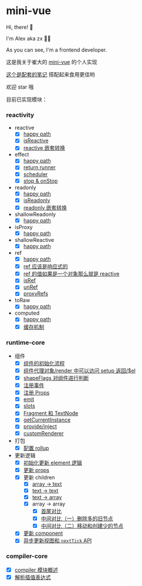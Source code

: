 # mini-vue

Hi, there! 👋

I'm Alex aka zx 👨‍💻

As you can see, I'm a frontend developer.

这是我关于崔大的 [mini-vue](https://github.com/cuixiaorui/mini-vue) 的个人实现

[这个是配套的笔记](https://github.com/zx-projects/mini-vue-docs) 搭配起来食用更佳哟

欢迎 star 哦

目前已实现模块：

### reactivity

- reactive
  - [x] [happy path](https://github.com/zx-projects/mini-vue-docs/blob/main/docs/1.%E5%AE%9E%E7%8E%B0%20effect%20%26%20reactive%20%26%20%E4%BE%9D%E8%B5%96%E6%94%B6%E9%9B%86%20%26%20%E8%A7%A6%E5%8F%91%E4%BE%9D%E8%B5%96.md#21-%E7%BC%96%E5%86%99%E4%B8%80%E4%B8%AA%E5%8D%95%E5%85%83%E6%B5%8B%E8%AF%95)
  - [x] [isReactive](https://github.com/zx-projects/mini-vue-docs/blob/main/docs/6.%20%E5%AE%9E%E7%8E%B0%20isReactive%20%E5%92%8C%20isReadonly.md#1-isreactive-%E6%B5%8B%E8%AF%95%E6%A0%B7%E4%BE%8B)
  - [x] [reactive 嵌套转换](https://github.com/zx-projects/mini-vue-docs/blob/main/docs/7.%20%E5%AE%9E%E7%8E%B0%20reactive%20%E5%92%8C%20readonly%20%E7%9A%84%E5%B5%8C%E5%A5%97%E8%BD%AC%E6%8D%A2.md#1-reactive-%E5%B5%8C%E5%A5%97%E8%BD%AC%E6%8D%A2%E5%8D%95%E5%85%83%E6%B5%8B%E8%AF%95)
- effect
  - [x] [happy path](https://github.com/zx-projects/mini-vue-docs/blob/main/docs/1.%E5%AE%9E%E7%8E%B0%20effect%20%26%20reactive%20%26%20%E4%BE%9D%E8%B5%96%E6%94%B6%E9%9B%86%20%26%20%E8%A7%A6%E5%8F%91%E4%BE%9D%E8%B5%96.md#1-%E7%BC%96%E5%86%99%E5%8D%95%E5%85%83%E6%B5%8B%E8%AF%95)
  - [x] [return runner](https://github.com/zx-projects/mini-vue-docs/blob/main/docs/2.%20%E5%AE%9E%E7%8E%B0%20effect%20%E8%BF%94%E5%9B%9E%20runner.md#1-%E6%B5%8B%E8%AF%95%E6%A0%B7%E4%BE%8B)
  - [x] [scheduler](https://github.com/zx-projects/mini-vue-docs/blob/main/docs/3.%20%E5%AE%9E%E7%8E%B0%20effect%20%E7%9A%84%20scheduler%20%E5%8A%9F%E8%83%BD.md#1-%E6%B5%8B%E8%AF%95%E6%A0%B7%E4%BE%8B)
  - [x] [stop & onStop](https://github.com/zx-projects/mini-vue-docs/blob/main/docs/4.%20%E5%AE%9E%E7%8E%B0%20effect%20%E7%9A%84%20stop%20%E5%8A%9F%E8%83%BD.md#1-stop-%E7%9A%84%E6%B5%8B%E8%AF%95%E6%A0%B7%E4%BE%8B)
- readonly
  - [x] [happy path](https://github.com/zx-projects/mini-vue-docs/blob/main/docs/5.%20%E5%AE%9E%E7%8E%B0%20readonly%20%E5%8A%9F%E8%83%BD.md#1-happy-path-%E5%8D%95%E5%85%83%E6%B5%8B%E8%AF%95)
  - [x] [isReadonly](https://github.com/zx-projects/mini-vue-docs/blob/main/docs/6.%20%E5%AE%9E%E7%8E%B0%20isReactive%20%E5%92%8C%20isReadonly.md#3-isreadonly-%E6%B5%8B%E8%AF%95%E6%A0%B7%E4%BE%8B)
  - [x] [readonly 嵌套转换](https://github.com/zx-projects/mini-vue-docs/blob/main/docs/7.%20%E5%AE%9E%E7%8E%B0%20reactive%20%E5%92%8C%20readonly%20%E7%9A%84%E5%B5%8C%E5%A5%97%E8%BD%AC%E6%8D%A2.md#3-readonly-%E5%B5%8C%E5%A5%97%E6%B5%8B%E8%AF%95%E6%A0%B7%E4%BE%8B)
- shallowReadonly
  - [x] [happy path](https://github.com/zx-projects/mini-vue-docs/blob/main/docs/8.%20%E5%AE%9E%E7%8E%B0%20shallowReadonly.md#1-happy-path-%E6%B5%8B%E8%AF%95%E6%A0%B7%E4%BE%8B)
- isProxy
  - [x] [happy path](https://github.com/zx-projects/mini-vue-docs/blob/main/docs/9.%20%E5%AE%9E%E7%8E%B0%20isProxy.md#1-%E5%8D%95%E6%B5%8B)
- shallowReactive
  - [x] [happy path](https://github.com/zx-projects/mini-vue-docs/blob/main/docs/10.%20%E5%AE%9E%E7%8E%B0%20shallowReactive.md#1-%E5%8D%95%E5%85%83%E6%B5%8B%E8%AF%95)
- ref
  - [x] [happy path](https://github.com/zx-projects/mini-vue-docs/blob/main/docs/11.%20%E5%AE%9E%E7%8E%B0%20ref.md#1-happy-path)
  - [x] [ref 应该是响应式的](https://github.com/zx-projects/mini-vue-docs/blob/main/docs/11.%20%E5%AE%9E%E7%8E%B0%20ref.md#2-ref-%E5%BA%94%E8%AF%A5%E6%98%AF%E5%93%8D%E5%BA%94%E5%BC%8F)
  - [x] [ref 的值如果是一个对象那么就是 reactive](https://github.com/zx-projects/mini-vue-docs/blob/main/docs/11.%20%E5%AE%9E%E7%8E%B0%20ref.md#3-%E5%B5%8C%E5%A5%97-prop-%E5%BA%94%E8%AF%A5%E6%98%AF-reactive-%E7%9A%84)
  - [x] [isRef](https://github.com/zx-projects/mini-vue-docs/blob/main/docs/13.%20%E5%AE%9E%E7%8E%B0%20isRef%20%E5%92%8C%20unRef.md#1-isref)
  - [x] [unRef](https://github.com/zx-projects/mini-vue-docs/blob/main/docs/13.%20%E5%AE%9E%E7%8E%B0%20isRef%20%E5%92%8C%20unRef.md#2-unref)
  - [x] [proxyRefs](https://github.com/zx-projects/mini-vue-docs/blob/main/docs/14.%20%E5%AE%9E%E7%8E%B0%20proxyRefs.md)
- toRaw
  - [x] [happy path](https://github.com/zx-projects/mini-vue-docs/blob/main/docs/12.%20%E5%AE%9E%E7%8E%B0%20toRaw.md#1-happy-path)
- computed
  - [x] [happy path](https://github.com/zx-projects/mini-vue-docs/blob/main/docs/15.%20%E5%AE%9E%E7%8E%B0%20computed.md#1-happy-path)
  - [x] [缓存机制](https://github.com/zx-projects/mini-vue-docs/blob/main/docs/15.%20%E5%AE%9E%E7%8E%B0%20computed.md#2-%E7%BC%93%E5%AD%98%E6%9C%BA%E5%88%B6)

### runtime-core

- 组件
  - [x] [组件的初始化流程](https://github.com/zx-projects/mini-vue-docs/blob/main/docs/16.%20%E7%BB%84%E4%BB%B6%E7%9A%84%E5%88%9D%E5%A7%8B%E5%8C%96%E6%B5%81%E7%A8%8B.md)
  - [x] [组件代理对象/render 中可以访问 setup 返回/\$el](https://github.com/zx-projects/mini-vue-docs/blob/main/docs/18.%20%E7%BB%84%E4%BB%B6%E7%9A%84%E4%BB%A3%E7%90%86%E5%AF%B9%E8%B1%A1.md)
  - [x] [shapeFlags 对组件进行判断](https://github.com/zx-projects/mini-vue-docs/blob/main/docs/19.%20%E5%AE%9E%E7%8E%B0%20shapeFlags.md)
  - [x] [注册事件](https://github.com/zx-projects/mini-vue-docs/blob/main/docs/20.%20%E5%AE%9E%E7%8E%B0%E6%B3%A8%E5%86%8C%E4%BA%8B%E4%BB%B6%E5%8A%9F%E8%83%BD.md)
  - [x] [注册 Props](https://github.com/zx-projects/mini-vue-docs/blob/main/docs/21.%20%E5%AE%9E%E7%8E%B0%E7%BB%84%E4%BB%B6%E7%9A%84%20props%20%E5%8A%9F%E8%83%BD.md)
  - [x] [emit](https://github.com/zx-projects/mini-vue-docs/blob/main/docs/22.%20%E5%AE%9E%E7%8E%B0%E7%BB%84%E4%BB%B6%E7%9A%84%20emit%20%E5%8A%9F%E8%83%BD.md)
  - [x] [slots](https://github.com/zx-projects/mini-vue-docs/blob/main/docs/23.%20%E5%AE%9E%E7%8E%B0%E7%BB%84%E4%BB%B6%E7%9A%84%20slot%20%E5%8A%9F%E8%83%BD.md)
  - [x] [Fragment 和 TextNode](https://github.com/zx-projects/mini-vue-docs/blob/main/docs/24.%20%E5%AE%9E%E7%8E%B0%20Fragment%20%E5%92%8C%20Text%20%E8%8A%82%E7%82%B9.md)
  - [x] [getCurrentInstance](https://github.com/zx-projects/mini-vue-docs/blob/main/docs/25.%20%E5%AE%9E%E7%8E%B0%20getCurrentInstance.md)
  - [x] [provide/inject](https://github.com/zx-projects/mini-vue-docs/blob/main/docs/26.%20%E5%AE%9E%E7%8E%B0%20provide%20%E5%92%8C%20inject.md)
  - [x] [customRenderer](https://github.com/zx-projects/mini-vue-docs/blob/main/docs/27.%20%E5%AE%9E%E7%8E%B0%20customRenderer.md)
- 打包
  - [x] [配置 rollup](https://github.com/zx-projects/mini-vue-docs/blob/main/docs/17.%20%E9%85%8D%E7%BD%AE%20rollup.md)
- 更新逻辑
  - [x] [初始化更新 element 逻辑](https://github.com/zx-projects/mini-vue-docs/blob/main/docs/28.%20%E5%88%9D%E5%A7%8B%E5%8C%96%20element%20%E6%9B%B4%E6%96%B0%E6%B5%81%E7%A8%8B.md)
  - [x] [更新 props](https://github.com/zx-projects/mini-vue-docs/blob/main/docs/29.%20%E6%9B%B4%E6%96%B0%20props.md)
  - [x] 更新 children
    - [x] [array -> text](https://github.com/zx-projects/mini-vue-docs/blob/main/docs/30.%20%E6%9B%B4%E6%96%B0%20children%EF%BC%88%E4%B8%80%EF%BC%89.md#21-array--text)
    - [x] [text -> text](https://github.com/zx-projects/mini-vue-docs/blob/main/docs/30.%20%E6%9B%B4%E6%96%B0%20children%EF%BC%88%E4%B8%80%EF%BC%89.md#22-text--newtext)
    - [x] [text -> array](https://github.com/zx-projects/mini-vue-docs/blob/main/docs/30.%20%E6%9B%B4%E6%96%B0%20children%EF%BC%88%E4%B8%80%EF%BC%89.md#23-text--array)
    - [x] array -> array
      - [x] [首尾对比](https://github.com/zx-projects/mini-vue-docs/blob/main/docs/31.%20%E6%9B%B4%E6%96%B0%20children%EF%BC%88%E4%BA%8C%EF%BC%89.md)
      - [x] [中间对比（一）删除多的旧节点](https://github.com/zx-projects/mini-vue-docs/blob/main/docs/32.%20%E6%9B%B4%E6%96%B0%20children%EF%BC%88%E4%B8%89%EF%BC%89.md)
      - [x] [中间对比（二）移动和创建少的节点](https://github.com/zx-projects/mini-vue-docs/blob/main/docs/33.%20%E6%9B%B4%E6%96%B0%20children%EF%BC%88%E5%9B%9B%EF%BC%89.md)
  - [x] [更新 component](https://github.com/zx-projects/mini-vue-docs/blob/main/docs/34.%20%E6%9B%B4%E6%96%B0%20component.md)
  - [x] [异步更新视图和 `nextTick` API](https://github.com/zx-projects/mini-vue-docs/blob/main/docs/35.%20%E8%A7%86%E5%9B%BE%E5%BC%82%E6%AD%A5%E6%9B%B4%E6%96%B0%20%26%26%20nextTick%20API.md)

### compiler-core

- [x] [compiler 模块概述](https://github.com/zx-projects/mini-vue-docs/blob/main/docs/36.%20%E7%BC%96%E8%AF%91%E6%A8%A1%E5%9D%97%E6%A6%82%E8%BF%B0.md)
- [x] [解析插值表达式](https://github.com/zx-projects/mini-vue-docs/blob/main/docs/37.%20%E5%AE%9E%E7%8E%B0%E8%A7%A3%E6%9E%90%E6%8F%92%E5%80%BC%E8%A1%A8%E8%BE%BE%E5%BC%8F.md)
